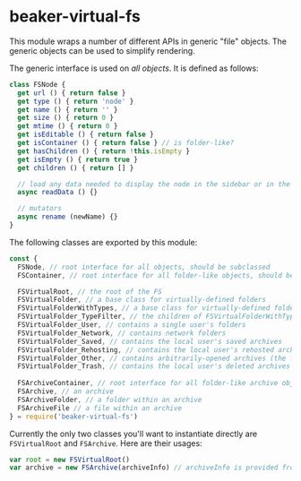 # beaker-virtual-fs

This module wraps a number of different APIs in generic "file" objects. The generic objects can be used to simplify rendering.

The generic interface is used on *all objects*. It is defined as follows:

```js
class FSNode {
  get url () { return false }
  get type () { return 'node' }
  get name () { return '' }
  get size () { return 0 }
  get mtime () { return 0 }
  get isEditable () { return false }
  get isContainer () { return false } // is folder-like?
  get hasChildren () { return !this.isEmpty }
  get isEmpty () { return true }
  get children () { return [] }

  // load any data needed to display the node in the sidebar or in the expanded state
  async readData () {}

  // mutators
  async rename (newName) {}
}
```

The following classes are exported by this module:

```js
const {
  FSNode, // root interface for all objects, should be subclassed
  FSContainer, // root interface for all folder-like objects, should be subclassed

  FSVirtualRoot, // the root of the FS
  FSVirtualFolder, // a base class for virtually-defined folders
  FSVirtualFolderWithTypes, // a base class for virtually-defined folders that have type-filters as their children
  FSVirtualFolder_TypeFilter, // the children of FSVirtualFolderWithTypes, applies a type filter to its parent's children
  FSVirtualFolder_User, // contains a single user's folders
  FSVirtualFolder_Network, // contains network folders
  FSVirtualFolder_Saved, // contains the local user's saved archives
  FSVirtualFolder_Rehosting, // contains the local user's rehosted archives
  FSVirtualFolder_Other, // contains arbitrarily-opened archives (the fallback)
  FSVirtualFolder_Trash, // contains the local user's deleted archives
  
  FSArchiveContainer, // root interface for all folder-like archive objects, should be subclassed
  FSArchive, // an archive
  FSArchiveFolder, // a folder within an archive
  FSArchiveFile // a file within an archive
} = require('beaker-virtual-fs')
```

Currently the only two classes you'll want to instantiate directly are `FSVirtualRoot` and `FSArchive`. Here are their usages:

```js
var root = new FSVirtualRoot()
var archive = new FSArchive(archiveInfo) // archiveInfo is provided from beaker.archives or DatArchive#getInfo()
```